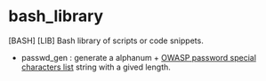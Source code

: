 # bash_library

[BASH] [LIB] Bash library of scripts or code snippets.

- passwd_gen : generate a alphanum + [OWASP password special characters list](https://owasp.org/www-community/password-special-characters) string with a gived length.
